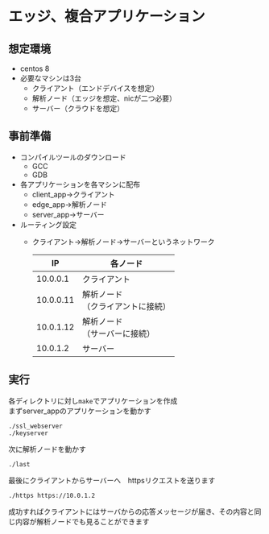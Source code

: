 # エッジ、複合アプリケーション
## 想定環境
* centos 8
* 必要なマシンは3台
    * クライアント（エンドデバイスを想定）
    * 解析ノード（エッジを想定、nicが二つ必要）
    * サーバー（クラウドを想定）
## 事前準備
* コンパイルツールのダウンロード
    * GCC
    * GDB
* 各アプリケーションを各マシンに配布
    * client_app→クライアント
    * edge_app→解析ノード
    * server_app→サーバー
* ルーティング設定
    * クライアント→解析ノード→サーバーというネットワーク
    
        |  IP  |  各ノード  |
        | ---- | ---- |
        |  10.0.0.1   |  クライアント  |
        |  10.0.0.11  |  解析ノード　<br>（クライアントに接続）  |
        |  10.0.1.12  |  解析ノード　<br>（サーバーに接続）     |
        |  10.0.1.2   |  サーバー　　　|

## 実行
各ディレクトリに対し`make`でアプリケーションを作成
<br> まずserver_appのアプリケーションを動かす
```c:sever_app
./ssl_webserver
./keyserver
```
次に解析ノードを動かす
```c:edge_app
./last
```
最後にクライアントからサーバーへ　httpsリクエストを送ります
```c:client_app
./https https://10.0.1.2
```
成功すればクライアントにはサーバからの応答メッセージが届き、その内容と同じ内容が解析ノードでも見ることができます

